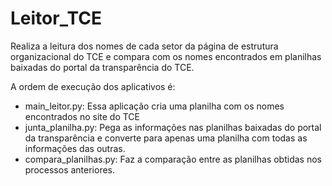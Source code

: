 # Leitor_TCE
Realiza a leitura dos nomes de cada setor da página de estrutura organizacional do TCE e compara com os nomes encontrados em planilhas baixadas do portal da transparência do TCE.

A ordem de execução dos aplicativos é:
- main_leitor.py: Essa aplicação cria uma planilha com os nomes encontrados no site do TCE
- junta_planilha.py: Pega as informações nas planilhas baixadas do portal da transparência e converte para apenas uma planilha com todas as informações das outras.
- compara_planilhas.py: Faz a comparação entre as planilhas obtidas nos processos anteriores.
